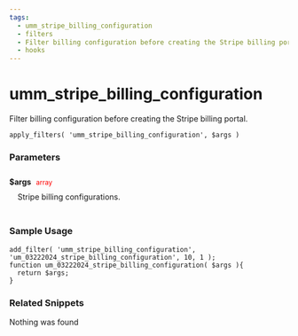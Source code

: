 ```yaml
---
tags: 
  - umm_stripe_billing_configuration
  - filters
  - Filter billing configuration before creating the Stripe billing portal.
  - hooks
---
```

# umm\_stripe\_billing\_configuration
Filter billing configuration before creating the Stripe billing portal.
<Badge text="Since 1.0.0" vertical="middle" />
``` php:no-line-numbers
apply_filters( 'umm_stripe_billing_configuration', $args )
```
<div class='hook-sep'></div>

### Parameters

<div style='padding: 10px 0px 10px;'>
<strong>$args</strong> <span style='color:red;font-size:12px;padding: 0px 5px 0px 5px' >array</span>
<div style="margin-left:10px;padding: 10px 5px">Stripe billing configurations.</div>
</div>
<div class='hook-sep'></div>



### Sample Usage

``` php:no-line-numbers
add_filter( 'umm_stripe_billing_configuration', 'um_03222024_stripe_billing_configuration', 10, 1 );
function um_03222024_stripe_billing_configuration( $args ){
  return $args;
}
```
<div class='hook-sep'></div>



### Related Snippets

Nothing was found

